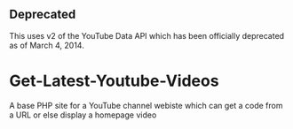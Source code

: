 Deprecated 
----------

This uses v2 of the YouTube Data API which has been officially deprecated as of March 4, 2014.

Get-Latest-Youtube-Videos
=========================

A base PHP site for a YouTube channel webiste which can get a code from a URL or else display a homepage video
